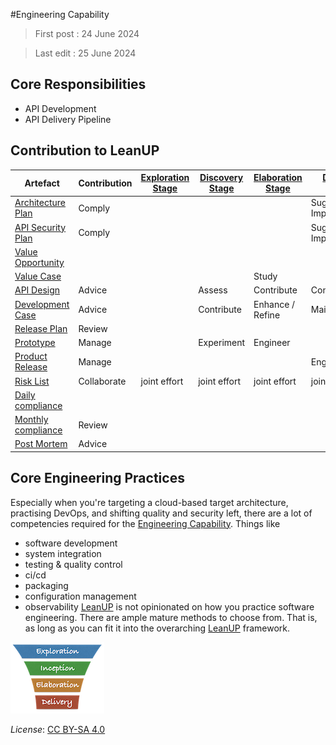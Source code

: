 #Engineering Capability

> First post : 24 June 2024

> Last edit : 25 June 2024

## Core Responsibilities
- API Development
- API Delivery Pipeline 

## Contribution to LeanUP
| Artefact | Contribution | [Exploration Stage](/Stages/exploration.md) |[Discovery Stage](/Stages/discovery.md) | [Elaboration Stage](/Stages/elaboration.md) | [Delivery Stage](/Stages/delivery.md) | 
| ----- | ------------ | - | - | - | - |
| [Architecture Plan](/Artefacts/arch-plan.md) | Comply |  |  |  | Suggest Improvements |
| [API Security Plan](/Artefacts/sec-plan) | Comply |  |  |  | Suggest Improvements |
| [Value Opportunity](/Artefacts/val-oppo.md) |  |  |  |  |  |
| [Value Case](/Artefacts/val-case.md) |  |  |  | Study |  |
| [API Design](/Artefacts/api-design.md) | Advice | | Assess | Contribute | Contribute |
| [Development Case](/Artefacts/dev-case.md) | Advice |  | Contribute | Enhance / Refine | Maintain |
| [Release Plan](/Artefacts/rel-plan.md) | Review |  |  |  |  |
| [Prototype](/Artefacts/pro-review.md) | Manage |  | Experiment | Engineer |  |
| [Product Release](/Artefacts/rel-review.md) | Manage |  |  |  | Engineer | 
| [Risk List](/Artefacts/risklist.md) | Collaborate | joint effort | joint effort | joint effort | joint effort |
| [Daily compliance](/Artefacts/dailyCompliance.md) |  |  |  |  |  |
| [Monthly compliance](/Artefacts/monthlyCompliance.md) | Review |  |  |  |  |
| [Post Mortem ][pm] | Advice |  |  |  |  |


## Core Engineering Practices
Especially when you're targeting a cloud-based target architecture, practising DevOps, and shifting quality and security left, there are a lot of competencies required for the [Engineering Capability](/Capabilities/engineering.md). Things like  
- software development 
- system integration
- testing & quality control
- ci/cd
- packaging
- configuration management
- observability
[LeanUP][leanup] is not opinionated on how you practice software engineering. There are ample mature methods to choose from. That is, as long as you can fit it into the overarching [LeanUP][leanup] framework. 

[<img src="/images/leanupLogo s.png" alt="drawing" class="center" width="150"/>](/Capabilities/overview.md)

*License*: [CC BY-SA 4.0](https://creativecommons.org/licenses/by-sa/4.0/deed.en)

[pm]: /Artefacts/post-mortem.md
[leanup]: /Overview/leanup.md
